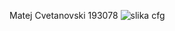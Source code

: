 Matej Cvetanovski 193078
![slika cfg](https://user-images.githubusercontent.com/103365127/171903921-0e4c5083-8111-4ee6-a3ca-9e3b7e9a9a53.png)
